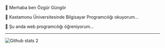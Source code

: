 
 <p> 👋  Merhaba ben  Özgür  Güngör  </p>
 <p> 👀  Kastamonu Üniversitesinde Bilgisayar Programcılığı okuyorum... </p>
 <p> 🌱  Şu anda  web programcılığı öğreniyorum... </p>

<hr>

![Github stats 2](https://github-readme-stats.vercel.app/api?username=ozgurgungorr&show_icons=true&theme=radical)
    
